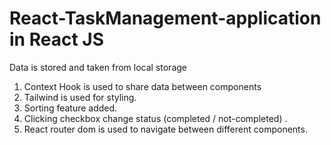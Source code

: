 ﻿#

<h1> React-TaskManagement-application in React JS </h1>

Data is stored and taken from local storage

1. Context Hook is used to share data between components
2. Tailwind is used for styling.
3. Sorting feature added.
4. Clicking checkbox change status (completed / not-completed) .
5. React router dom is used to navigate between different components.

